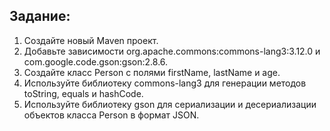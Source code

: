 ## Задание:
1. Создайте новый Maven проект.
2. Добавьте зависимости org.apache.commons:commons-lang3:3.12.0 и
   com.google.code.gson:gson:2.8.6.
3. Создайте класс Person с полями firstName, lastName и age.
4. Используйте библиотеку commons-lang3 для генерации методов toString,
   equals и hashCode.
5. Используйте библиотеку gson для сериализации и десериализации объектов
   класса Person в формат JSON.